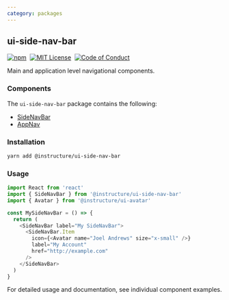 ```yaml
---
category: packages
---
```


## ui-side-nav-bar

[![npm][npm]][npm-url]&nbsp;
[![MIT License][license-badge]][license]&nbsp;
[![Code of Conduct][coc-badge]][coc]

Main and application level navigational components.

### Components

The `ui-side-nav-bar` package contains the following:

- [SideNavBar](#SideNavBar)
- [AppNav](#AppNav)

### Installation

```sh
yarn add @instructure/ui-side-nav-bar
```

### Usage

```js
import React from 'react'
import { SideNavBar } from '@instructure/ui-side-nav-bar'
import { Avatar } from '@instructure/ui-avatar'

const MySideNavBar = () => {
  return (
    <SideNavBar label="My SideNavBar">
      <SideNavBar.Item
        icon={<Avatar name="Joel Andrews" size="x-small" />}
        label="My Account"
        href="http://example.com"
      />
    </SideNavBar>
  )
}
```

For detailed usage and documentation, see individual component examples.

[npm]: https://img.shields.io/npm/v/@instructure/ui-side-nav-bar.svg
[npm-url]: https://npmjs.com/package/@instructure/ui-side-nav-bar
[license-badge]: https://img.shields.io/npm/l/instructure-ui.svg?style=flat-square
[license]: https://github.com/instructure/instructure-ui/blob/master/LICENSE
[coc-badge]: https://img.shields.io/badge/code%20of-conduct-ff69b4.svg?style=flat-square
[coc]: https://github.com/instructure/instructure-ui/blob/master/CODE_OF_CONDUCT.md
